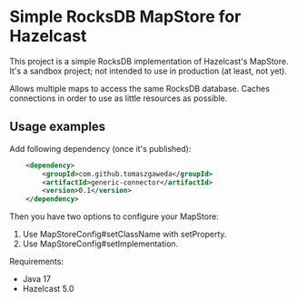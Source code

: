 Simple RocksDB MapStore for Hazelcast
=====================================

This project is a simple RocksDB implementation of Hazelcast's MapStore.
It's a sandbox project; not intended to use in production (at least, not yet).

Allows multiple maps to access the same RocksDB database. Caches connections in order to use as little resources as possible.

Usage examples
--------------

Add following dependency (once it's published):

```xml
    <dependency>
        <groupId>com.github.tomaszgaweda</groupId>
        <artifactId>generic-connector</artifactId>
        <version>0.1</version>
    </dependency>
```

Then you have two options to configure your MapStore:

1) Use MapStoreConfig#setClassName with setProperty.
2) Use MapStoreConfig#setImplementation.

Requirements:
- Java 17
- Hazelcast 5.0